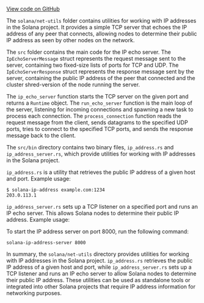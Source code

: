 
[View code on GitHub](https://github.com/solana-labs/solana/tree/master/na/net-utils)

The `solana/net-utils` folder contains utilities for working with IP addresses in the Solana project. It provides a simple TCP server that echoes the IP address of any peer that connects, allowing nodes to determine their public IP address as seen by other nodes on the network.

The `src` folder contains the main code for the IP echo server. The `IpEchoServerMessage` struct represents the request message sent to the server, containing two fixed-size lists of ports for TCP and UDP. The `IpEchoServerResponse` struct represents the response message sent by the server, containing the public IP address of the peer that connected and the cluster shred-version of the node running the server.

The `ip_echo_server` function starts the TCP server on the given port and returns a `Runtime` object. The `run_echo_server` function is the main loop of the server, listening for incoming connections and spawning a new task to process each connection. The `process_connection` function reads the request message from the client, sends datagrams to the specified UDP ports, tries to connect to the specified TCP ports, and sends the response message back to the client.

The `src/bin` directory contains two binary files, `ip_address.rs` and `ip_address_server.rs`, which provide utilities for working with IP addresses in the Solana project.

`ip_address.rs` is a utility that retrieves the public IP address of a given host and port. Example usage:

```
$ solana-ip-address example.com:1234
203.0.113.1
```

`ip_address_server.rs` sets up a TCP listener on a specified port and runs an IP echo server. This allows Solana nodes to determine their public IP address. Example usage:

To start the IP address server on port 8000, run the following command:

```
solana-ip-address-server 8000
```

In summary, the `solana/net-utils` directory provides utilities for working with IP addresses in the Solana project. `ip_address.rs` retrieves the public IP address of a given host and port, while `ip_address_server.rs` sets up a TCP listener and runs an IP echo server to allow Solana nodes to determine their public IP address. These utilities can be used as standalone tools or integrated into other Solana projects that require IP address information for networking purposes.